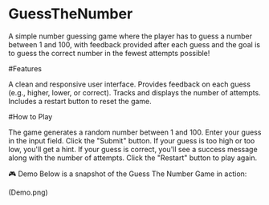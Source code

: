 # GuessTheNumber
A simple number guessing game where the player has to guess a number between 1 and 100, with feedback provided after each guess and the goal is to guess the correct number in the fewest attempts possible!

#Features

A clean and responsive user interface.
Provides feedback on each guess (e.g., higher, lower, or correct).
Tracks and displays the number of attempts.
Includes a restart button to reset the game.

#How to Play

The game generates a random number between 1 and 100.
Enter your guess in the input field.
Click the "Submit" button.
If your guess is too high or too low, you'll get a hint.
If your guess is correct, you'll see a success message along with the number of attempts.
Click the "Restart" button to play again.

🎮 Demo
Below is a snapshot of the Guess The Number Game in action:


(Demo.png)
